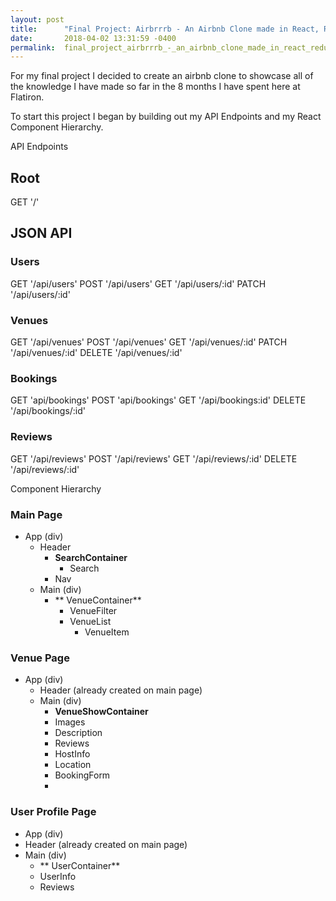 ```yaml
---
layout: post
title:      "Final Project: Airbrrrb - An Airbnb Clone made in React, Redux, and Rails"
date:       2018-04-02 13:31:59 -0400
permalink:  final_project_airbrrrb_-_an_airbnb_clone_made_in_react_redux_and_rails
---
```



For my final project I decided to create an airbnb clone to showcase all of the knowledge I have made so far in the 8 months I have spent here at Flatiron. 

To start this project I began by building out my API Endpoints and my React Component Hierarchy.

API Endpoints

## Root

GET '/'

## JSON API

### Users

GET '/api/users'
POST '/api/users'
GET '/api/users/:id'
PATCH '/api/users/:id'

### Venues

GET '/api/venues'
POST '/api/venues'
GET '/api/venues/:id'
PATCH '/api/venues/:id'
DELETE '/api/venues/:id'

### Bookings 

GET 'api/bookings'
POST 'api/bookings'
GET '/api/bookings:id'
DELETE '/api/bookings/:id'

### Reviews

GET '/api/reviews'
POST '/api/reviews'
GET '/api/reviews/:id'
DELETE '/api/reviews/:id'

Component Hierarchy

### Main Page

- App (div)
    - Header
        - **SearchContainer**
            - Search
        - Nav
    - Main (div)
        - ** VenueContainer**
            - VenueFilter
            - VenueList
                - VenueItem

### Venue Page
- App (div)
    - Header (already created on main page)
    - Main (div)
        - **VenueShowContainer**
        - Images
        - Description
        - Reviews
        - HostInfo
        - Location
        - BookingForm
        - 
### User Profile Page
- App (div)
- Header (already created on main page)
- Main (div)
    - ** UserContainer**
    - UserInfo
    - Reviews


